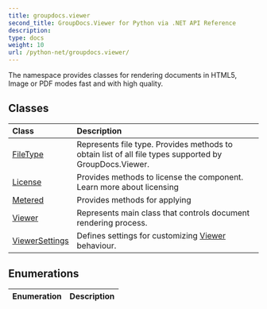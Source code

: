 ```yaml
---
title: groupdocs.viewer
second_title: GroupDocs.Viewer for Python via .NET API Reference
description: 
type: docs
weight: 10
url: /python-net/groupdocs.viewer/
---
```



The namespace provides classes for rendering documents in HTML5, Image or PDF modes fast and with high quality.

## Classes
| Class | Description |
| :- | :- |
|[FileType](/python-net/groupdocs.viewer/filetype/)|Represents file type. Provides methods to obtain list of all file types supported by GroupDocs.Viewer.|
|[License](/python-net/groupdocs.viewer/license/)|Provides methods to license the component. Learn more about licensing|
|[Metered](/python-net/groupdocs.viewer/metered/)|Provides methods for applying|
|[Viewer](/python-net/groupdocs.viewer/viewer/)|Represents main class that controls document rendering process.|
|[ViewerSettings](/python-net/groupdocs.viewer/viewersettings/)|Defines settings for customizing [Viewer](/python-net/groupdocs.viewer/viewer/) behaviour.|
## Enumerations
| Enumeration | Description |
| :- | :- |
